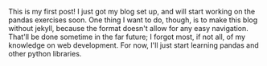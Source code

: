 This is my first post!
I just got my blog set up, and will start working on the pandas exercises soon.
One thing I want to do, though, is to make this blog without jekyll, because the format doesn't allow for any easy navigation.
That'll be done sometime in the far future; I forgot most, if not all, of my knowledge on web development.
For now, I'll just start learning pandas and other python libraries.
